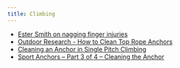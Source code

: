 ```yaml
---
title: Climbing
---
```


- [Ester Smith on nagging finger injuries](https://eu.blackdiamondequipment.com/en_GB/esther-smith-nagging-finger-injuries/esther-smith-nagging-finger-injuries.html)
- [Outdoor Research - How to Clean Top Rope Anchors](https://www.youtube.com/watch?v=WzmbTHe_ql0)
- [Cleaning an Anchor in Single Pitch Climbing](https://americanalpineclub.org/resources-blog/2016/3/15/5ipkouk0id07cgc3dqks4fljnsgnx6)
- [Sport Anchors – Part 3 of 4 – Cleaning the Anchor](https://www.vdiffclimbing.com/clean-bolted-anchor/)
